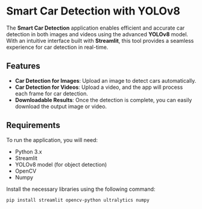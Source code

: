 # Smart Car Detection with YOLOv8

The **Smart Car Detection** application enables efficient and accurate car detection in both images and videos using the advanced **YOLOv8** model. With an intuitive interface built with **Streamlit**, this tool provides a seamless experience for car detection in real-time.

## Features
- **Car Detection for Images**: Upload an image to detect cars automatically.
- **Car Detection for Videos**: Upload a video, and the app will process each frame for car detection.
- **Downloadable Results**: Once the detection is complete, you can easily download the output image or video.

## Requirements
To run the application, you will need:
- Python 3.x
- Streamlit
- YOLOv8 model (for object detection)
- OpenCV
- Numpy

Install the necessary libraries using the following command:
```bash
pip install streamlit opencv-python ultralytics numpy
